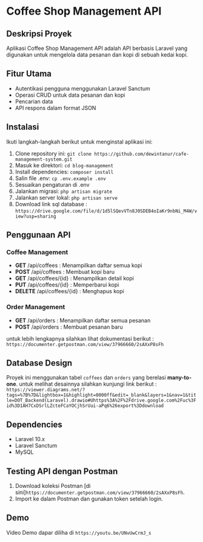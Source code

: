 # Coffee Shop Management API

## Deskripsi Proyek
Aplikasi Coffee Shop Management API adalah API berbasis Laravel yang digunakan untuk mengelola data pesanan dan kopi di sebuah kedai kopi.

## Fitur Utama
- Autentikasi pengguna menggunakan Laravel Sanctum
- Operasi CRUD untuk data pesanan dan kopi
- Pencarian data
- API respons dalam format JSON

## Instalasi
Ikuti langkah-langkah berikut untuk menginstal aplikasi ini:

1. Clone repository ini: `git clone https://github.com/dewintanur/cafe-management-system.git`
2. Masuk ke direktori: `cd blog-management`
3. Install dependencies: `composer install`
4. Salin file .env: `cp .env.example .env`
5. Sesuaikan pengaturan di .env
6. Jalankan migrasi: `php artisan migrate`
7. Jalankan server lokal: `php artisan serve`
8. Download link sql database : `https://drive.google.com/file/d/1d5lSQevVTn8J0SDEB4oIaKr9nbNi_M4W/view?usp=sharing`

## Penggunaan API
### Coffee Management
- **GET** /api/coffees : Menampilkan daftar semua kopi
- **POST** /api/coffees : Membuat kopi baru
- **GET** /api/coffees/{id} : Menampilkan detail kopi
- **PUT** /api/coffees/{id} : Memperbarui kopi
- **DELETE** /api/coffees/{id} : Menghapus kopi

### Order Management
- **GET** /api/orders : Menampilkan daftar semua pesanan
- **POST** /api/orders : Membuat pesanan baru
 
 untuk lebih lengkapnya silahkan lihat dokumentasi berikut : `https://documenter.getpostman.com/view/37966660/2sAXxP8sFh`

## Database Design
Proyek ini menggunakan tabel `coffees` dan `orders` yang berelasi **many-to-one**.
untuk melihat desainnya silahkan kunjungi link berikut : `https://viewer.diagrams.net/?tags=%7B%7D&lightbox=1&highlight=0000ff&edit=_blank&layers=1&nav=1&title=DOT_Backend(Laravel).drawio#Uhttps%3A%2F%2Fdrive.google.com%2Fuc%3Fid%3D1AH7CxDSrlLZcteFCaYOCjhSrUui-aPq6%26export%3Ddownload`
## Dependencies
- Laravel 10.x
- Laravel Sanctum
- MySQL

## Testing API dengan Postman
1. Download koleksi Postman [di sini]`https://documenter.getpostman.com/view/37966660/2sAXxP8sFh`.
2. Import ke dalam Postman dan gunakan token setelah login.

## Demo
Video Demo dapar diliha di `https://youtu.be/UNvUwCrmJ_s`
